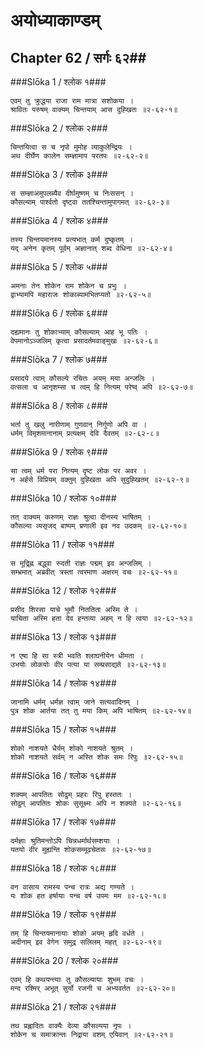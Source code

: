 अयोध्याकाण्डम्
===============================


## Chapter 62  / सर्गः ६२##


###Slōka 1 / श्लोक १###


    एवम् तु क्रुद्धया राजा राम मात्रा सशोकया ।
    श्रावितः परुषम् वाक्यम् चिन्तयाम् आस दुह्खितः ॥२-६२-१॥


###Slōka 2 / श्लोक २###


    चिन्तयित्वा स च नृपो मुमोह व्याकुलेन्द्रियः ।
    अथ दीर्घेण कालेन सम्ज्ञामाप परतपः ॥२-६२-२॥


###Slōka 3 / श्लोक ३###


    स सम्ज्ञाअमुपलब्यैव दीर्घमुष्णम् च निःससन् ।
    कौसल्याम् पार्श्वतो दृष्ट्वा ततश्चिन्तामुपागमत् ॥२-६२-३॥


###Slōka 4 / श्लोक ४###


    तस्य चिन्तयमानस्य प्रत्यभात् कर्म दुष्कृतम् ।
    यद् अनेन कृतम् पूर्वम् अज्ञानात् शब्द वेधिना ॥२-६२-४॥


###Slōka 5 / श्लोक ५###


    अमनाः तेन शोकेन राम शोकेन च प्रभुः ।
    द्वाभ्यामपि महाराजः शोकाब्यामभितप्यतो ॥२-६२-५॥


###Slōka 6 / श्लोक ६###


    दह्यमानः तु शोकाभ्याम् कौसल्याम् आह भू पतिः ।
    वेपमानोऽञ्जलिम् कृत्वा प्रसादर्तमवाङ्मुखः ॥२-६२-६॥


###Slōka 7 / श्लोक ७###


    प्रसादये त्वाम् कौसल्ये रचितः अयम् मया अन्जलिः ।
    वत्सला च आनृशम्सा च त्वम् हि नित्यम् परेष्व् अपि ॥२-६२-७॥


###Slōka 8 / श्लोक ८###


    भर्ता तु खलु नारीणाम् गुणवान् निर्गुणो अपि वा ।
    धर्मम् विमृशमानानाम् प्रत्यक्षम् देवि दैवतम् ॥२-६२-८॥


###Slōka 9 / श्लोक ९###


    सा त्वम् धर्म परा नित्यम् दृष्ट लोक पर अवर ।
    न अर्हसे विप्रियम् वक्तुम् दुह्खिता अपि सुदुह्खितम् ॥२-६२-९॥


###Slōka 10 / श्लोक १०###


    तत् वाक्यम् करुणम् राज्ञः श्रुत्वा दीनस्य भाषितम् ।
    कौसल्या व्यसृजद् बाष्पम् प्रणाली इव नव उदकम् ॥२-६२-१०॥


###Slōka 11 / श्लोक ११###


    स मूद्र्ह्नि बद्ध्वा रुदती राज्ञः पद्मम् इव अन्जलिम् ।
    सम्भ्रमात् अब्रवीत् त्रस्ता त्वरमाण अक्षरम् वचः ॥२-६२-११॥


###Slōka 12 / श्लोक १२###


    प्रसीद शिरसा याचे भूमौ निततिता अस्मि ते ।
    याचिता अस्मि हता देव हन्तव्या अहम् न हि त्वया ॥२-६२-१२॥


###Slōka 13 / श्लोक १३###


    न एषा हि सा स्त्री भवति श्लाघनीयेन धीमता ।
    उभयोः लोकयोः वीर पत्या या सम्प्रसाद्यते ॥२-६२-१३॥


###Slōka 14 / श्लोक १४###


    जानामि धर्मम् धर्मज्ञ त्वाम् जाने सत्यवादिनम् ।
    पुत्र शोक आर्तया तत् तु मया किम् अपि भाषितम् ॥२-६२-१४॥


###Slōka 15 / श्लोक १५###


    शोको नाशयते धैर्यम् शोको नाशयते श्रुतम् ।
    शोको नाशयते सर्वम् न अस्ति शोक समः रिपुः ॥२-६२-१५॥


###Slōka 16 / श्लोक १६###


    शक्यम् आपतितः सोढुम् प्रहरः रिपु हस्ततः ।
    सोढुम् आपतितः शोकः सुसूक्ष्मः अपि न शक्यते ॥२-६२-१६॥


###Slōka 17 / श्लोक १७###


    दर्मज्ञाः श्रुतिमन्तोऽपि चिन्नधर्मार्थसम्शयाः ।
    यतयो वीर मुह्यन्ति शोकसम्मूढचेतसः ॥२-६२-१७॥


###Slōka 18 / श्लोक १८###


    वन वासाय रामस्य पन्च रात्रः अद्य गण्यते ।
    यः शोक हत हर्षायाः पन्च वर्ष उपमः मम ॥२-६२-१८॥


###Slōka 19 / श्लोक १९###


    तम् हि चिन्तयमानायाः शोको अयम् हृदि वर्धते ।
    अदीनाम् इव वेगेन समुद्र सलिलम् महत् ॥२-६२-१९॥


###Slōka 20 / श्लोक २०###


    एवम् हि कथयन्त्याः तु कौसल्यायाः शुभम् वचः ।
    मन्द रश्मिर् अभूत् सुर्यो रजनी च अभ्यवर्तत ॥२-६२-२०॥


###Slōka 21 / श्लोक २१###


    तथ प्रह्लादितः वाक्यैः देव्या कौसल्यया नृपः ।
    शोकेन च समाक्रान्तः निद्राया वशम् एयिवान् ॥२-६२-२१॥


